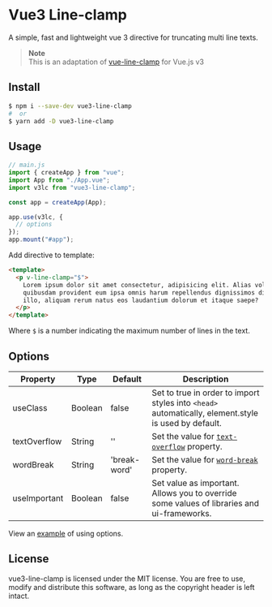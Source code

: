 # Vue3 Line-clamp

A simple, fast and lightweight vue 3 directive for truncating multi line texts.

> **Note**  
> This is an adaptation of [vue-line-clamp](https://github.com/Frondor/vue-line-clamp) for Vue.js v3

## Install

```bash
$ npm i --save-dev vue3-line-clamp
#  or
$ yarn add -D vue3-line-clamp
```

## Usage

```js
// main.js
import { createApp } from "vue";
import App from "./App.vue";
import v3lc from "vue3-line-clamp";

const app = createApp(App);

app.use(v3lc, {
  // options
});
app.mount("#app");
```

Add directive to template:

```html
<template>
  <p v-line-clamp="$">
    Lorem ipsum dolor sit amet consectetur, adipisicing elit. Alias voluptatum
    quibusdam provident eum ipsa omnis harum repellendus dignissimos dicta ad
    illo, aliquam rerum natus eos laudantium dolorum et itaque saepe?
  </p>
</template>
```

Where `$` is a number indicating the maximum number of lines in the text.

## Options

| Property     | Type    | Default      | Description                                                                                                   |
| ------------ | ------- | ------------ | ------------------------------------------------------------------------------------------------------------- |
| useClass     | Boolean | false        | Set to true in order to import styles into `<head>` automatically, element.style is used by default.          |
| textOverflow | String  | ''           | Set the value for [`text-overflow`](https://developer.mozilla.org/en-US/docs/Web/CSS/text-overflow) property. |
| wordBreak    | String  | 'break-word' | Set the value for [`word-break`](https://developer.mozilla.org/en-US/docs/Web/CSS/word-break) property.       |
| useImportant | Boolean | false        | Set value as important. Allows you to override some values of libraries and ui-frameworks.                    |

View an [example](./src/main.js) of using options.

## License

vue3-line-clamp is licensed under the MIT license. You are free to use, modify and distribute this software, as long as the copyright header is left intact.
